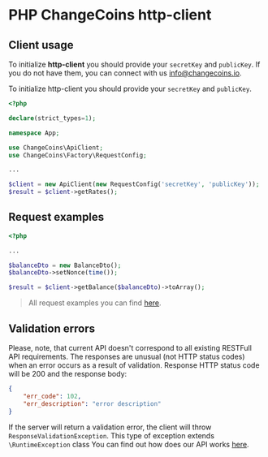 # PHP ChangeCoins http-client

## Client usage

To initialize **http-client** you should provide your `secretKey` and `publicKey`.
If you do not have them, you can connect with us [info@changecoins.io](mailto:info@changecoins.io).

To initialize http-client you should provide your `secretKey` and `publicKey`.

```php
<?php

declare(strict_types=1);

namespace App;

use ChangeCoins\ApiClient;
use ChangeCoins\Factory\RequestConfig;

...

$client = new ApiClient(new RequestConfig('secretKey', 'publicKey'));
$result = $client->getRates();
```

## Request examples

```php
<?php

...

$balanceDto = new BalanceDto();
$balanceDto->setNonce(time());

$result = $client->getBalance($balanceDto)->toArray();
```
> All request examples you can find [here](https://github.com/changecoins/php-client).

## Validation errors

Please, note, that current API doesn't correspond to all existing RESTFull API requirements.
The responses are unusual (not HTTP status codes) when an error occurs as a result of validation.
Response HTTP status code will be 200 and the response body:
```json
{
    "err_code": 102,
    "err_description": "error description"
}
```

If the server will return a validation error, the client will throw `ResponseValidationException`.
This type of exception extends `\RuntimeException` class
You can find out how does our API works [here](https://changecoins.postman.co/collections/13288095-9742a431-c6f9-4d76-9a8e-8bc6a55dd72c?version=latest&workspace=987b5dd4-f368-427b-8959-3705d9b33f53).
